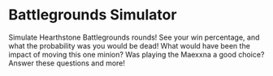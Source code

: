 # Battlegrounds Simulator

Simulate Hearthstone Battlegrounds rounds! See your win percentage, and what the probability was you would be dead! What would have been the impact of moving this one minion? Was playing the Maexxna a good choice? Answer these questions and more!